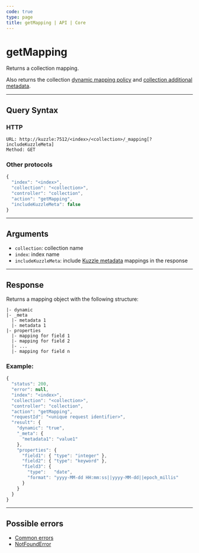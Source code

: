 ```yaml
---
code: true
type: page
title: getMapping | API | Core
---
```


# getMapping

Returns a collection mapping.

Also returns the collection [dynamic mapping policy](/core/2/guides/main-concepts/data-storage#mappings-dynamic-policy) and [collection additional metadata](/core/2/guides/main-concepts/data-storage#mappings-metadata).

---

## Query Syntax

### HTTP

```http
URL: http://kuzzle:7512/<index>/<collection>/_mapping[?includeKuzzleMeta]
Method: GET
```

### Other protocols

```js
{
  "index": "<index>",
  "collection": "<collection>",
  "controller": "collection",
  "action": "getMapping",
  "includeKuzzleMeta": false
}
```

---

## Arguments

- `collection`: collection name
- `index`: index name
- `includeKuzzleMeta`: include [Kuzzle metadata](/core/2/guides/main-concepts/data-storage#mappings-metadata) mappings in the response

---

## Response

Returns a mapping object with the following structure:

```
|- dynamic
|- _meta
  |- metadata 1
  |- metadata 1
|- properties
  |- mapping for field 1
  |- mapping for field 2
  |- ...
  |- mapping for field n
```

### Example:

```js
{
  "status": 200,
  "error": null,
  "index": "<index>",
  "collection": "<collection>",
  "controller": "collection",
  "action": "getMapping",
  "requestId": "<unique request identifier>",
  "result": {
    "dynamic": "true",
    "_meta": {
      "metadata1": "value1"
    },
    "properties": {
      "field1": { "type": "integer" },
      "field2": { "type": "keyword" },
      "field3": {
        "type":   "date",
        "format": "yyyy-MM-dd HH:mm:ss||yyyy-MM-dd||epoch_millis"
      }
    }
  }
}

```

---

## Possible errors

- [Common errors](/core/2/api/errors/types#common-errors)
- [NotFoundError](/core/2/api/errors/types#notfounderror)
